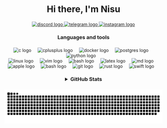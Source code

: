 <h1 align="center">Hi there, I'm Nisu</h1>

<!--<div align="center">

  ![header](https://capsule-render.vercel.app/api?type=waving&height=300&color=242938&text=Hi%20there,%20I'm%20Nisu&descSize=0&animation=fadeIn&textBg=false&strokeWidth=0&fontColor=F4F4F4&section=header&fontAlignY=50)

</div>-->

###

<div align="center">
  <a href="https://discordapp.com/users/453994929916608512" target="_blank">
    <img src="https://img.shields.io/static/v1?message=Discord&logo=discord&label=&color=7289DA&logoColor=white&labelColor=&style=for-the-badge" height="25" alt="discord logo"  />
  </a>
  <a href="https://t.me/nisuev" target="_blank">
    <img src="https://img.shields.io/static/v1?message=Telegram&logo=telegram&label=&color=2CA5E0&logoColor=white&labelColor=&style=for-the-badge" height="25" alt="telegram logo"  />
  </a>
  <a href="https://www.instagram.com/mr.deadcool" target="_blank">
    <img src="https://img.shields.io/static/v1?message=Instagram&logo=instagram&label=&color=E4405F&logoColor=white&labelColor=&style=for-the-badge" height="25" alt="instagram logo"  />
  </a>
</div>

###

<!--<div align="center">
<a href="https://git.io/typing-svg"><img src="https://readme-typing-svg.herokuapp.com?font=Arial&weight=500&size=23&pause=1000&color=E6EDF3FF&center=true&vCenter=true&lines=Languages+and+tools" alt="Typing SVG" /></a>
</div>-->

<h3 align="center">Languages and tools</h3>

###

<div align="center">
  <img src="https://skillicons.dev/icons?i=c" height="40" alt="c logo"  />
  <img width="12" />
  <img src="https://skillicons.dev/icons?i=cpp" height="40" alt="cplusplus logo"  />
  <img width="12" />
  <img src="https://skillicons.dev/icons?i=docker" height="40" alt="docker logo"  />
  <img width="12" />
  <img src="https://skillicons.dev/icons?i=postgres" height="40" alt="postgres logo"  />
  <img width="12" />
  <img src="https://skillicons.dev/icons?i=py" height="40" alt="python logo"  />
  <img width="12" />
  <br>
  <img src="https://skillicons.dev/icons?i=linux" height="40" alt="linux logo"  />
  <img width="12" />
  <img src="https://skillicons.dev/icons?i=vim" height="40" alt="vim logo"  />
  <img width="12" />
  <img src="https://skillicons.dev/icons?i=bash" height="40" alt="bash logo"  />
  <img width="12" />
  <img src="https://skillicons.dev/icons?i=latex" height="40" alt="latex logo"  />
  <img width="12" />
  <img src="https://skillicons.dev/icons?i=md" height="40" alt="md logo"  />
  <img width="12" />
  <br>
  <img src="https://skillicons.dev/icons?i=apple" height="40" alt="apple logo"  />
  <img width="12" />
  <img src="https://skillicons.dev/icons?i=figma" height="40" alt="bash logo"  />
  <img width="12" />
<!--
  <img src="https://skillicons.dev/icons?i=redis" height="40" alt="redis logo"  />
  <img width="12" />
-->
  <img src="https://skillicons.dev/icons?i=git" height="40" alt="git logo"  />
  <img width="12" />
  <img src="https://skillicons.dev/icons?i=rust" height="40" alt="rust logo"  />
  <img width="12" />
  <img src="https://skillicons.dev/icons?i=swift" height="40" alt="swift logo"  />
  <img width="12" />
</div>

###

<h3>
<details>
  <summary align="center">GitHub Stats</summary>
  
  <p align="center">
    <img src="http://github-profile-summary-cards.vercel.app/api/cards/profile-details?username=DeadCool23&theme=github_dark" alt="GitHub Profile Summary Card">
  </p>
  
  <p align="center">
    <img src="http://github-profile-summary-cards.vercel.app/api/cards/repos-per-language?username=DeadCool23&theme=github_dark" alt="GitHub Profile Summary Card">
    <img src="http://github-profile-summary-cards.vercel.app/api/cards/productive-time?username=DeadCool23&theme=github_dark&utcOffset=3" alt="GitHub Profile Summary Card">
  </p>

  <p align="center">
    <img src="https://github-readme-stats.vercel.app/api/top-langs/?username=DeadCool23&langs_count=8&layout=compact&theme=github_dark&border_color=2e343b&title_color=0366d6" alt="Used languages GitHub">
  </p>
</details>
</h3>

###

<p align="center">
  <picture>
    <source
      media="(prefers-color-scheme: dark)"
      srcset="https://raw.githubusercontent.com/platane/snk/output/github-contribution-grid-snake-dark.svg"
    />
    <source
      media="(prefers-color-scheme: light)"
      srcset="https://raw.githubusercontent.com/platane/snk/output/github-contribution-grid-snake.svg"
    />
    <img
      alt="github contribution grid snake animation"
      src="https://raw.githubusercontent.com/platane/snk/output/github-contribution-grid-snake.svg"
    />
  </picture>
</p>

###
<!--
**nisuev/nisuev** is a ✨ _special_ ✨ repository because its `README.md` (this file) appears on your GitHub profile.

Here are some ideas to get you started:

- 🔭 I’m currently working on ...
- 🌱 I’m currently learning ...
- 👯 I’m looking to collaborate on ...
- 🤔 I’m looking for help with ...
- 💬 Ask me about ...
- 📫 How to reach me: ...
- 😄 Pronouns: ...
- ⚡ Fun fact: ...
-->
